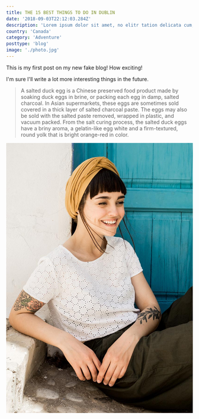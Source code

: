 ```yaml
---
title: THE 15 BEST THINGS TO DO IN DUBLIN
date: '2018-09-03T22:12:03.284Z'
description: 'Lorem ipsum dolor sit amet, no elitr tation delicata cum, mei in causae deseruisse. Has eruditi singulis principes ad, eam fuisset voluptua ea, pro ceteros adipisci in. Sed tempor adversarium ad'
country: 'Canada'
category: 'Adventure'
posttype: 'blog'
image: './photo.jpg'
---
```


This is my first post on my new fake blog! How exciting!

I'm sure I'll write a lot more interesting things in the future.

> A salted duck egg is a Chinese preserved food product made by soaking duck
> eggs in brine, or packing each egg in damp, salted charcoal. In Asian
> supermarkets, these eggs are sometimes sold covered in a thick layer of salted
> charcoal paste. The eggs may also be sold with the salted paste removed,
> wrapped in plastic, and vacuum packed. From the salt curing process, the
> salted duck eggs have a briny aroma, a gelatin-like egg white and a
> firm-textured, round yolk that is bright orange-red in color.

![Photo](./photo.jpg)
